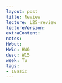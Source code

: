 ```yaml
---
layout: post
title: Review
lecture: L25-review
lectureVersion: 
extraContent:
notes: 
HWout: 
HWin: HW6 
desc: W15
week: Tu
tags:
- 1Basic
---
```

